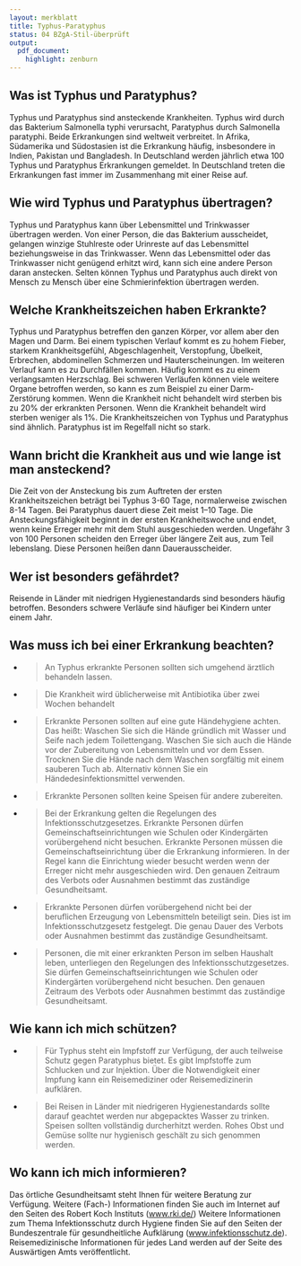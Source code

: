 ```yaml
---
layout: merkblatt
title: Typhus-Paratyphus
status: 04 BZgA-Stil-überprüft
output:
  pdf_document:
    highlight: zenburn
---
```

 
## Was ist Typhus und Paratyphus?

Typhus und Paratyphus sind ansteckende Krankheiten. Typhus wird durch
das Bakterium Salmonella typhi verursacht, Paratyphus durch Salmonella
paratyphi. Beide Erkrankungen sind weltweit verbreitet. In Afrika,
Südamerika und Südostasien ist die Erkrankung häufig, insbesondere in
Indien, Pakistan und Bangladesh. In Deutschland werden jährlich etwa 100
Typhus und Paratyphus Erkrankungen gemeldet. In Deutschland treten die
Erkrankungen fast immer im Zusammenhang mit einer Reise auf.

## Wie wird Typhus und Paratyphus übertragen?

Typhus und Paratyphus kann über Lebensmittel und Trinkwasser übertragen
werden. Von einer Person, die das Bakterium ausscheidet, gelangen
winzige Stuhlreste oder Urinreste auf das Lebensmittel beziehungsweise
in das Trinkwasser. Wenn das Lebensmittel oder das Trinkwasser nicht
genügend erhitzt wird, kann sich eine andere Person daran anstecken.
Selten können Typhus und Paratyphus auch direkt von Mensch zu Mensch
über eine Schmierinfektion übertragen werden.

## Welche Krankheitszeichen haben Erkrankte?

Typhus und Paratyphus betreffen den ganzen Körper, vor allem aber den
Magen und Darm. Bei einem typischen Verlauf kommt es zu hohem Fieber,
starkem Krankheitsgefühl, Abgeschlagenheit, Verstopfung, Übelkeit,
Erbrechen, abdominellen Schmerzen und Hauterscheinungen. Im weiteren
Verlauf kann es zu Durchfällen kommen. Häufig kommt es zu einem
verlangsamten Herzschlag. Bei schweren Verläufen können viele weitere
Organe betroffen werden, so kann es zum Beispiel zu einer
Darm-Zerstörung kommen. Wenn die Krankheit nicht behandelt wird sterben
bis zu 20% der erkrankten Personen. Wenn die Krankheit behandelt wird
sterben weniger als 1%. Die Krankheitszeichen von Typhus und Paratyphus
sind ähnlich. Paratyphus ist im Regelfall nicht so stark.

## Wann bricht die Krankheit aus und wie lange ist man ansteckend?

Die Zeit von der Ansteckung bis zum Auftreten der ersten
Krankheitszeichen beträgt bei Typhus 3-60 Tage, normalerweise zwischen
8-14 Tagen. Bei Paratyphus dauert diese Zeit meist 1–10 Tage. Die
Ansteckungsfähigkeit beginnt in der ersten Krankheitswoche und endet,
wenn keine Erreger mehr mit dem Stuhl ausgeschieden werden. Ungefähr 3
von 100 Personen scheiden den Erreger über längere Zeit aus, zum Teil
lebenslang. Diese Personen heißen dann Dauerausscheider.

## Wer ist besonders gefährdet?

Reisende in Länder mit niedrigen Hygienestandards sind besonders häufig
betroffen. Besonders schwere Verläufe sind häufiger bei Kindern unter
einem Jahr.

## Was muss ich bei einer Erkrankung beachten?

  - > An Typhus erkrankte Personen sollten sich umgehend ärztlich
    > behandeln lassen.

  - > Die Krankheit wird üblicherweise mit Antibiotika über zwei Wochen
    > behandelt

  - > Erkrankte Personen sollten auf eine gute Händehygiene achten. Das
    > heißt: Waschen Sie sich die Hände gründlich mit Wasser und Seife
    > nach jedem Toilettengang. Waschen Sie sich auch die Hände vor der
    > Zubereitung von Lebensmitteln und vor dem Essen. Trocknen Sie die
    > Hände nach dem Waschen sorgfältig mit einem sauberen Tuch ab.
    > Alternativ können Sie ein Händedesinfektionsmittel verwenden.

  - > Erkrankte Personen sollten keine Speisen für andere zubereiten.

  - > Bei der Erkrankung gelten die Regelungen des
    > Infektionsschutzgesetzes. Erkrankte Personen dürfen
    > Gemeinschaftseinrichtungen wie Schulen oder Kindergärten
    > vorübergehend nicht besuchen. Erkrankte Personen müssen die
    > Gemeinschaftseinrichtung über die Erkrankung informieren. In der
    > Regel kann die Einrichtung wieder besucht werden wenn der Erreger
    > nicht mehr ausgeschieden wird. Den genauen Zeitraum des Verbots
    > oder Ausnahmen bestimmt das zuständige Gesundheitsamt.

  - > Erkrankte Personen dürfen vorübergehend nicht bei der beruflichen
    > Erzeugung von Lebensmitteln beteiligt sein. Dies ist im
    > Infektionsschutzgesetz festgelegt. Die genau Dauer des Verbots
    > oder Ausnahmen bestimmt das zuständige Gesundheitsamt.

  - > Personen, die mit einer erkrankten Person im selben Haushalt
    > leben, unterliegen den Regelungen des Infektionsschutzgesetzes.
    > Sie dürfen Gemeinschaftseinrichtungen wie Schulen oder
    > Kindergärten vorübergehend nicht besuchen. Den genauen Zeitraum
    > des Verbots oder Ausnahmen bestimmt das zuständige Gesundheitsamt.

## Wie kann ich mich schützen?

  - > Für Typhus steht ein Impfstoff zur Verfügung, der auch teilweise
    > Schutz gegen Paratyphus bietet. Es gibt Impfstoffe zum Schlucken
    > und zur Injektion. Über die Notwendigkeit einer Impfung kann ein
    > Reisemediziner oder Reisemedizinerin aufklären.

  - > Bei Reisen in Länder mit niedrigeren Hygienestandards sollte
    > darauf geachtet werden nur abgepacktes Wasser zu trinken. Speisen
    > sollten vollständig durcherhitzt werden. Rohes Obst und Gemüse
    > sollte nur hygienisch geschält zu sich genommen werden.

## Wo kann ich mich informieren?

Das örtliche Gesundheitsamt steht Ihnen für weitere Beratung zur
Verfügung. Weitere (Fach-) Informationen finden Sie auch im Internet
auf den Seiten des Robert Koch Instituts
([<span class="underline">www.rki.de/</span>](http://www.rki.de/))
Weitere Informationen zum Thema Infektionsschutz durch Hygiene finden
Sie auf den Seiten der Bundeszentrale für gesundheitliche Aufklärung
([<span class="underline">www.infektionsschutz.de</span>](http://www.infektionsschutz.de)).
Reisemedizinische Informationen für jedes Land werden auf der Seite des
Auswärtigen Amts veröffentlicht.
